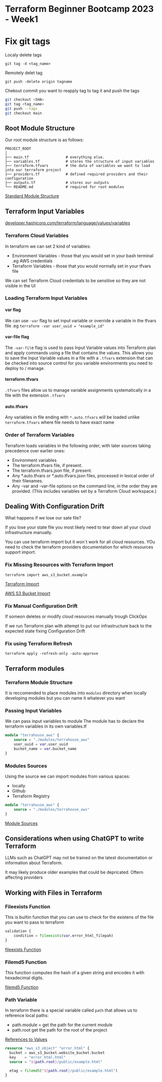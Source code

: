 # Terraform Beginner Bootcamp 2023 - Week1

# Fix git tags

Localy delete tags

```
git tag -d <tag_name>
```

Remotely delet tag

```
git push -delete origin tagname
```

Chekout commit you want to reapply tag to tag it and push the tags

```sh
git checkout <SHA>
git tag <tag_name>
git push --tags
git checkout main
```

## Root Module Structure
Our root module structure is as follows:
```
PROJECT_ROOT
│
├── main.tf                 # everything else.
├── variables.tf            # stores the structure of input variables
├── terraform.tfvars        # the data of variables we want to load into our terraform project
├── providers.tf            # defined required providers and their configuration
├── outputs.tf              # stores our outputs
└── README.md               # required for root modules
```

[Standard Module Structure](https://developer.hashicorp.com/terraform/language/modules/develop/structure)


## Terraform Input Variables

[developer.hashicorp.com/terraform/language/values/variables](https://developer.hashicorp.com/terraform/language/values/variables)

### Terraform Cloud Variables

In terraform we can set 2 kind of variables:

- Environment Variables - those that you would set in your bash terminal .eg AWS credentials
- Terraform Variables - those that you would normally set in your tfvars file

We can set Terraform Cloud credentials to be sensitive so they are not visible in the UI

### Loading Terraform Input Variables

#### var flag
We can use `-var` flag to set input variable or override a variable in the tfvars file .eg `terraform -var user_uuid = "example_id"`

#### var-file flag

The `-var-fil`e flag is used to pass Input Variable values into Terraform plan and apply commands using a file that contains the values. This allows you to save the Input Variable values in a file with a `.tfvars` extension that can be checked into source control for you variable environments you need to deploy to / manage.

#### terraform.tfvars
`.tfvars` files allow us to manage variable assignments systematically in a file with the extension `.tfvars`

#### auto.tfvars
Any variables in file ending with `*.auto.tfvars` will be loaded unlike `terraform.tfvars` where file needs to have exact name

### Order of Terraform Variables

Terraform loads variables in the following order, with later sources taking precedence over earlier ones:

- Environment variables
- The terraform.tfvars file, if present.
- The terraform.tfvars.json file, if present.
- Any *.auto.tfvars or *.auto.tfvars.json files, processed in lexical order of their filenames.
- Any -var and -var-file options on the command line, in the order they are provided. (This includes variables set by a Terraform Cloud workspace.)


## Dealing With Configuration Drift

What happens if we lose our sate file?

If you lose your state file you most likely need to tear down all your cloud infrastructure manually.

You can use terraform import but it won`t work for all cloud resources. YOu need to check the terraform providers documentation for which resources support import.

### Fix Missing Resources with Terraform Import

`terraform import aws_s3_bucket.example`

[Terraform Import](https://developer.hashicorp.com/terraform/cli/import)

[AWS S3 Bucket Import](https://registry.terraform.io/providers/hashicorp/aws/latest/docs/resources/s3_bucket#import)

### Fix Manual Configuration Drift

If someon deletes or modify cloud resources manually trough ClickOps

If we run Terraform plan with attempt to put our infrastructure back to the expected state fixing Configuration Drift

### Fix using Terraform Refresh

```
terraform apply -refresh-only -auto-approve
```

## Terraform modules

### Terraform Module Structure

It is reccomended to place modules into `modules` directory when locally developing modules but you can name it whatever you want

### Passing Input Variables

We can pass input variables to module
The module has to declare the terraform variables in its own variables.tf

```tf
module "terrahouse_aws" {
	source = "./modules/terrahouse_aws"
	user_uuid = var.user_uuid
	bucket_name = var.bucket_name
} 
``` 

### Modules Sources

Using the source we can import modules from various spaces:
- locally
- Github
- Terraform Registry

```tf
module "terrahouse_aws" {
	source = "./modules/terrahouse_aws"
} 
```

[Module Sources](https://developer.hashicorp.com/terraform/language/modules/sources)

## Considerations when using ChatGPT to write Terraform

LLMs such as ChatGPT may not be trained on the latest documentation or information about Terraform.

It may likely produce older examples that could be depricated. Oftern affecting providers

## Working with Files in Terraform

### Fileexists Function

This is builtin function that you can use to check for the existens of the file you want to pass to terraform

```tf
validation {
	condition = fileexists(var.error_html_filepah)
}
```

[fileexists Function](https://developer.hashicorp.com/terraform/language/functions/fileexists)

### Filemd5 Function 

This function computes the hash of a given string and encodes it with hexadecimal digits.

[filemd5 Function](https://developer.hashicorp.com/terraform/language/functions/filemd5)

### Path Variable

In terraform there is a special variable called `path` that allows us to reference local paths:
- path.module = get the path for the current module
- path.root get the path for the root of the project

[References to Values](https://developer.hashicorp.com/terraform/language/expressions/references#filesystem-and-workspace-info)

```tf
resource "aws_s3_object" "error_html" {
  bucket = aws_s3_bucket.website_bucket.bucket
  key    = "error_html.html"
  source = "${path.root}/public/example.html"

  etag = filemd5("${path.root}/public/example.html")
}
```